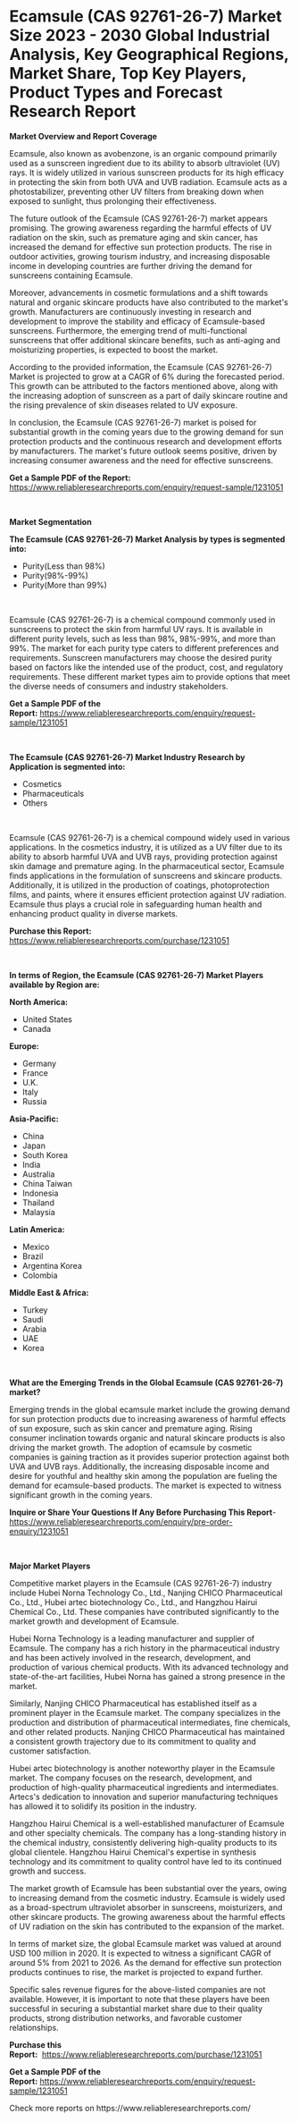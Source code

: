 <p><h1>Ecamsule (CAS 92761-26-7) Market Size 2023 - 2030 Global Industrial Analysis, Key Geographical Regions, Market Share, Top Key Players, Product Types and Forecast Research Report</h1></p><p><strong>Market Overview and Report Coverage</strong></p>
<p><p>Ecamsule, also known as avobenzone, is an organic compound primarily used as a sunscreen ingredient due to its ability to absorb ultraviolet (UV) rays. It is widely utilized in various sunscreen products for its high efficacy in protecting the skin from both UVA and UVB radiation. Ecamsule acts as a photostabilizer, preventing other UV filters from breaking down when exposed to sunlight, thus prolonging their effectiveness.</p><p>The future outlook of the Ecamsule (CAS 92761-26-7) market appears promising. The growing awareness regarding the harmful effects of UV radiation on the skin, such as premature aging and skin cancer, has increased the demand for effective sun protection products. The rise in outdoor activities, growing tourism industry, and increasing disposable income in developing countries are further driving the demand for sunscreens containing Ecamsule.</p><p>Moreover, advancements in cosmetic formulations and a shift towards natural and organic skincare products have also contributed to the market's growth. Manufacturers are continuously investing in research and development to improve the stability and efficacy of Ecamsule-based sunscreens. Furthermore, the emerging trend of multi-functional sunscreens that offer additional skincare benefits, such as anti-aging and moisturizing properties, is expected to boost the market.</p><p>According to the provided information, the Ecamsule (CAS 92761-26-7) Market is projected to grow at a CAGR of 6% during the forecasted period. This growth can be attributed to the factors mentioned above, along with the increasing adoption of sunscreen as a part of daily skincare routine and the rising prevalence of skin diseases related to UV exposure.</p><p>In conclusion, the Ecamsule (CAS 92761-26-7) market is poised for substantial growth in the coming years due to the growing demand for sun protection products and the continuous research and development efforts by manufacturers. The market's future outlook seems positive, driven by increasing consumer awareness and the need for effective sunscreens.</p></p>
<p><strong>Get a Sample PDF of the Report:</strong> <a href="https://www.reliableresearchreports.com/enquiry/request-sample/1231051">https://www.reliableresearchreports.com/enquiry/request-sample/1231051</a></p>
<p>&nbsp;</p>
<p><strong>Market Segmentation</strong></p>
<p><strong>The Ecamsule (CAS 92761-26-7) Market Analysis by types is segmented into:</strong></p>
<p><ul><li>Purity(Less than 98%)</li><li>Purity(98%-99%)</li><li>Purity(More than 99%)</li></ul></p>
<p>&nbsp;</p>
<p><p>Ecamsule (CAS 92761-26-7) is a chemical compound commonly used in sunscreens to protect the skin from harmful UV rays. It is available in different purity levels, such as less than 98%, 98%-99%, and more than 99%. The market for each purity type caters to different preferences and requirements. Sunscreen manufacturers may choose the desired purity based on factors like the intended use of the product, cost, and regulatory requirements. These different market types aim to provide options that meet the diverse needs of consumers and industry stakeholders.</p></p>
<p><strong>Get a Sample PDF of the Report:</strong>&nbsp;<a href="https://www.reliableresearchreports.com/enquiry/request-sample/1231051">https://www.reliableresearchreports.com/enquiry/request-sample/1231051</a></p>
<p>&nbsp;</p>
<p><strong>The Ecamsule (CAS 92761-26-7) Market Industry Research by Application is segmented into:</strong></p>
<p><ul><li>Cosmetics</li><li>Pharmaceuticals</li><li>Others</li></ul></p>
<p>&nbsp;</p>
<p><p>Ecamsule (CAS 92761-26-7) is a chemical compound widely used in various applications. In the cosmetics industry, it is utilized as a UV filter due to its ability to absorb harmful UVA and UVB rays, providing protection against skin damage and premature aging. In the pharmaceutical sector, Ecamsule finds applications in the formulation of sunscreens and skincare products. Additionally, it is utilized in the production of coatings, photoprotection films, and paints, where it ensures efficient protection against UV radiation. Ecamsule thus plays a crucial role in safeguarding human health and enhancing product quality in diverse markets.</p></p>
<p><strong>Purchase this Report:</strong>&nbsp; <a href="https://www.reliableresearchreports.com/purchase/1231051">https://www.reliableresearchreports.com/purchase/1231051</a></p>
<p>&nbsp;</p>
<p><strong>In terms of Region, the Ecamsule (CAS 92761-26-7) Market Players available by Region are:</strong></p>
<p>
    <p> <strong> North America: </strong>
        <ul>
            <li>United States</li>
            <li>Canada</li>
        </ul>
        </p> 
    <p> <strong> Europe: </strong>
        <ul>
            <li>Germany</li>
            <li>France</li>
            <li>U.K.</li>
            <li>Italy</li>
            <li>Russia</li>
        </ul>
        </p> 
    <p> <strong> Asia-Pacific: </strong>
        <ul>
            <li>China</li>
            <li>Japan</li>
            <li>South Korea</li>
            <li>India</li>
            <li>Australia</li>
            <li>China Taiwan</li>
            <li>Indonesia</li>
            <li>Thailand</li>
            <li>Malaysia</li>
        </ul>
        </p> 
    <p> <strong> Latin America: </strong>
        <ul>
            <li>Mexico</li>
            <li>Brazil</li>
            <li>Argentina Korea</li>
            <li>Colombia</li>
        </ul>
        </p> 
    <p> <strong> Middle East & Africa: </strong>
        <ul>
            <li>Turkey</li>
            <li>Saudi</li>
            <li>Arabia</li>
            <li>UAE</li>
            <li>Korea</li>
        </ul>
    </p>
    </p>
<p>&nbsp;</p>
<p><strong>What are the Emerging Trends in the Global Ecamsule (CAS 92761-26-7) market?</strong></p>
<p><p>Emerging trends in the global ecamsule market include the growing demand for sun protection products due to increasing awareness of harmful effects of sun exposure, such as skin cancer and premature aging. Rising consumer inclination towards organic and natural skincare products is also driving the market growth. The adoption of ecamsule by cosmetic companies is gaining traction as it provides superior protection against both UVA and UVB rays. Additionally, the increasing disposable income and desire for youthful and healthy skin among the population are fueling the demand for ecamsule-based products. The market is expected to witness significant growth in the coming years.</p></p>
<p><strong>Inquire or Share Your Questions If Any Before Purchasing This Report</strong>- <a href="https://www.reliableresearchreports.com/enquiry/pre-order-enquiry/1231051">https://www.reliableresearchreports.com/enquiry/pre-order-enquiry/1231051</a></p>
<p>&nbsp;</p>
<p><strong>Major Market Players</strong></p>
<p><p>Competitive market players in the Ecamsule (CAS 92761-26-7) industry include Hubei Norna Technology Co., Ltd., Nanjing CHICO Pharmaceutical Co., Ltd., Hubei artec biotechnology Co., Ltd., and Hangzhou Hairui Chemical Co., Ltd. These companies have contributed significantly to the market growth and development of Ecamsule.</p><p>Hubei Norna Technology is a leading manufacturer and supplier of Ecamsule. The company has a rich history in the pharmaceutical industry and has been actively involved in the research, development, and production of various chemical products. With its advanced technology and state-of-the-art facilities, Hubei Norna has gained a strong presence in the market.</p><p>Similarly, Nanjing CHICO Pharmaceutical has established itself as a prominent player in the Ecamsule market. The company specializes in the production and distribution of pharmaceutical intermediates, fine chemicals, and other related products. Nanjing CHICO Pharmaceutical has maintained a consistent growth trajectory due to its commitment to quality and customer satisfaction.</p><p>Hubei artec biotechnology is another noteworthy player in the Ecamsule market. The company focuses on the research, development, and production of high-quality pharmaceutical ingredients and intermediates. Artecs's dedication to innovation and superior manufacturing techniques has allowed it to solidify its position in the industry.</p><p>Hangzhou Hairui Chemical is a well-established manufacturer of Ecamsule and other specialty chemicals. The company has a long-standing history in the chemical industry, consistently delivering high-quality products to its global clientele. Hangzhou Hairui Chemical's expertise in synthesis technology and its commitment to quality control have led to its continued growth and success.</p><p>The market growth of Ecamsule has been substantial over the years, owing to increasing demand from the cosmetic industry. Ecamsule is widely used as a broad-spectrum ultraviolet absorber in sunscreens, moisturizers, and other skincare products. The growing awareness about the harmful effects of UV radiation on the skin has contributed to the expansion of the market.</p><p>In terms of market size, the global Ecamsule market was valued at around USD 100 million in 2020. It is expected to witness a significant CAGR of around 5% from 2021 to 2026. As the demand for effective sun protection products continues to rise, the market is projected to expand further.</p><p>Specific sales revenue figures for the above-listed companies are not available. However, it is important to note that these players have been successful in securing a substantial market share due to their quality products, strong distribution networks, and favorable customer relationships.</p></p>
<p><strong>Purchase this Report:</strong>&nbsp;&nbsp;<a href="https://www.reliableresearchreports.com/purchase/1231051">https://www.reliableresearchreports.com/purchase/1231051</a></p>
<p></p>
<p><strong>Get a Sample PDF of the Report:</strong>&nbsp;<a href="https://www.reliableresearchreports.com/enquiry/request-sample/1231051">https://www.reliableresearchreports.com/enquiry/request-sample/1231051</a></p>
<p>Check more reports on https://www.reliableresearchreports.com/</p>
